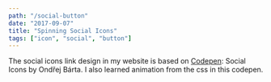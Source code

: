 ```yaml
---
path: "/social-button"
date: "2017-09-07"
title: "Spinning Social Icons"
tags: ["icon", "social", "button"]
---
```


The social icons link design in my website is based on <a href="https://codepen.io/PageOnline/pen/eBdjl?q=social+icon&limit=all&type=type-pens" target="_blank">Codepen</a>: Social Icons by Ondřej Bárta. I also learned animation from the css in this codepen.